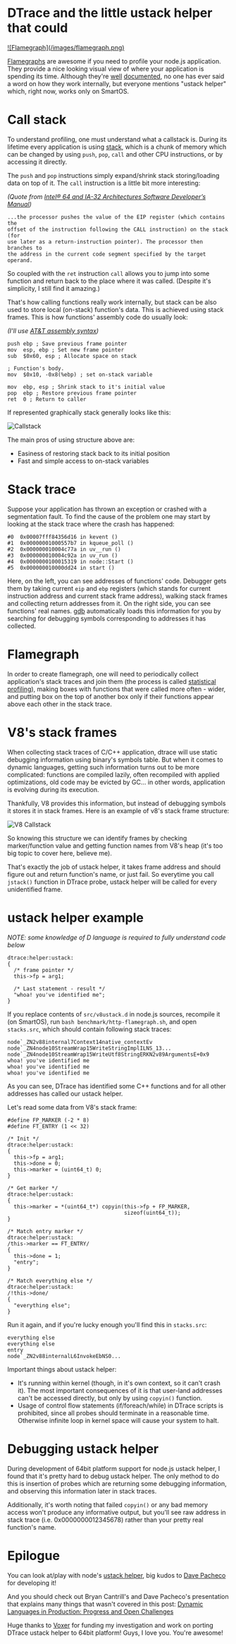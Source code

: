 # DTrace and the little ustack helper that could

<a target=__blank href="/f/tlsnappy-x64.svg">
  ![Flamegraph](/images/flamegraph.png)
</a>

[Flamegraphs][0] are awesome if you need to profile your node.js application.
They provide a nice looking visual view of where your application is spending
its time. Although they're [well][0] [documented][1], no one has ever said a
word on how they work internally, but everyone mentions
"ustack helper" which, right now, works only on SmartOS.

Call stack
==========

To understand profiling, one must understand what a callstack is. During its
lifetime every application is using [stack][2], which is a chunk of memory which can
be changed by using `push`, `pop`, `call` and other CPU instructions, or
by accessing it directly.

The `push` and `pop` instructions simply expand/shrink stack storing/loading
data on top of it. The `call` instruction is a little bit more interesting:

_(Quote from
  [Intel® 64 and IA-32 Architectures Software Developer’s Manual][3])_

    ...the processor pushes the value of the EIP register (which contains the
    offset of the instruction following the CALL instruction) on the stack (for
    use later as a return-instruction pointer). The processor then branches to
    the address in the current code segment specified by the target operand.

So coupled with the `ret` instruction `call` allows you to jump into some
function and return back to the place where it was called. (Despite it's
simplicity, I still find it amazing.)

That's how calling functions really work internally, but stack can be also used
to store local (on-stack) function's data. This is achieved using stack frames.
This is how functions' assembly code do usually look:

_(I'll use [AT&T assembly syntax][4])_

    push ebp ; Save previous frame pointer
    mov  esp, ebp ; Set new frame pointer
    sub  $0x60, esp ; Allocate space on stack

    ; Function's body.
    mov  $0x10, -0x8(%ebp) ; set on-stack variable

    mov  ebp, esp ; Shrink stack to it's initial value
    pop  ebp ; Restore previous frame pointer
    ret  0 ; Return to caller

If represented graphically stack generally looks like this:

![Callstack](/images/callstack.png)

The main pros of using structure above are:

 * Easiness of restoring stack back to its initial position
 * Fast and simple access to on-stack variables

Stack trace
===========

Suppose your application has thrown an exception or crashed with a segmentation
fault. To find the cause of the problem one may start by looking at the stack
trace where the crash has happened:

    #0  0x00007fff84356d16 in kevent ()
    #1  0x00000001000557b7 in kqueue_poll ()
    #2  0x000000010004c77a in uv__run ()
    #3  0x000000010004c92a in uv_run ()
    #4  0x0000000100015319 in node::Start ()
    #5  0x000000010000dd24 in start ()

Here, on the left, you can see addresses of functions' code. Debugger gets them
by taking current `eip` and `ebp` registers (which stands for current
instruction address and current stack frame address), walking stack frames and
collecting return addresses from it. On the right side, you can see functions'
real names. [gdb][5] automatically loads this information for you by searching
for debugging symbols corresponding to addresses it has collected.

Flamegraph
==========

In order to create flamegraph, one will need to periodically collect
application's stack traces and join them (the process is called
[statistical profiling][6]),  making boxes with functions that were called more
often - wider, and putting box on the top of another box only if their functions
appear above each other in the stack trace.

V8's stack frames
=================

When collecting stack traces of C/C++ application, dtrace will use static
debugging information using binary's symbols table. But when it comes to dynamic
languages, getting such information turns out to be more complicated:
functions are compiled lazily, often recompiled with applied optimizations, old
code may be evicted by GC... in other words, application is evolving during its
execution.

Thankfully, V8 provides this information, but instead of debugging symbols
it stores it in stack frames. Here is an example of v8's stack frame structure:

![V8 Callstack](/images/v8-callstack.png)

So knowing this structure we can identify frames by checking marker/function
value and getting function names from V8's heap (it's too big topic to cover
here, believe me).

That's exactly the job of ustack helper, it takes frame address and should figure
out and return function's name, or just fail. So everytime you call `jstack()`
function in DTrace probe, ustack helper will be called for every unidentified
frame.

ustack helper example
=====================

_NOTE: some knowledge of D language is required to fully understand code below_

    dtrace:helper:ustack:
    {
      /* frame pointer */
      this->fp = arg1;

      /* Last statement - result */
      "whoa! you've identified me";
    }

If you replace contents of `src/v8ustack.d` in node.js sources, recompile it
(on SmartOS), run `bash benchmark/http-flamegraph.sh`, and open `stacks.src`,
which should contain following stack traces:

    node`_ZN2v88internal7Context14native_contextEv
    node`_ZN4node10StreamWrap15WriteStringImplILNS_13...
    node`_ZN4node10StreamWrap15WriteUtf8StringERKN2v89ArgumentsE+0x9
    whoa! you've identified me
    whoa! you've identified me
    whoa! you've identified me

As you can see, DTrace has identified some C++ functions and for all other
addresses has called our ustack helper.

Let's read some data from V8's stack frame:

    #define FP_MARKER (-2 * 8)
    #define FT_ENTRY (1 << 32)

    /* Init */
    dtrace:helper:ustack:
    {
      this->fp = arg1;
      this->done = 0;
      this->marker = (uint64_t) 0;
    }

    /* Get marker */
    dtrace:helper:ustack:
    {
      this->marker = *(uint64_t*) copyin(this->fp + FP_MARKER,
                                         sizeof(uint64_t));
    }

    /* Match entry marker */
    dtrace:helper:ustack:
    /this->marker == FT_ENTRY/
    {
      this->done = 1;
      "entry";
    }

    /* Match everything else */
    dtrace:helper:ustack:
    /!this->done/
    {
      "everything else";
    }

Run it again, and if you're lucky enough you'll find this in `stacks.src`:

    everything else
    everything else
    entry
    node`_ZN2v88internalL6InvokeEbNS0...

Important things about ustack helper:

* It's running within kernel (though, in it's own context, so it can't crash
  it). The most important consequences of it is that user-land addresses can't
  be accessed directly, but only by using `copyin()` function.
* Usage of control flow statements (if/foreach/while) in DTrace scripts is
  prohibited, since all probes should terminate in a reasonable time. Otherwise
  infinite loop in kernel space will cause your system to halt.


Debugging ustack helper
=======================

During development of 64bit platform support for node.js ustack helper, I found
that it's pretty hard to debug ustack helper. The only method to do this is
insertion of probes which are returning some debugging information, and
observing this information later in stack traces.

Additionally, it's worth noting that failed `copyin()` or any bad memory access
won't produce any informative output, but you'll see raw address in stack trace
(i.e. 0x0000000012345678) rather than your pretty real function's name.

Epilogue
========

You can look at/play with node's [ustack helper][7], big kudos to
[Dave Pacheco][8] for developing it!

And you should check out Bryan Cantrill's and Dave Pacheco's presentation that
explains many things that wasn't covered in this post:
[Dynamic Languages in Production: Progress and Open Challenges][9]

Huge thanks to [Voxer][10] for funding my investigation and work on porting
DTrace ustack helper to 64bit platform! Guys, I love you. You're awesome!

[0]: http://blog.nodejs.org/2012/04/25/profiling-node-js/
[1]: http://dtrace.org/blogs/dap/2012/01/05/where-does-your-node-program-spend-its-time/
[2]: http://en.wikipedia.org/wiki/Stack_(abstract_data_type)
[3]: http://download.intel.com/products/processor/manual/325462.pdf
[4]: http://en.wikipedia.org/wiki/X86_assembly_language#Syntax
[5]: http://www.gnu.org/software/gdb/
[6]: http://en.wikipedia.org/wiki/Profiling_(computer_programming)#Statistical_profilers
[7]: https://github.com/joyent/node/blob/master/src/v8ustack.d
[8]: https://github.com/davepacheco
[9]: http://www.slideshare.net/bcantrill/goto2012
[10]: http://voxer.com/
